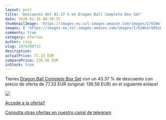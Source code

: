 ```yaml
---
layout: post
title: 'Descuento del 43.37 % en Dragon Ball Complete Box Set'
date: 2020-01-16 08:39:52
thumbnailImage: 'https://images-eu.ssl-images-amazon.com/images/I/61Wo1rQ0SxL._SL200_.jpg'
images: [ 'https://images-eu.ssl-images-amazon.com/images/I/61Wo1rQ0SxL._SL200_.jpg' ]
comments: true
category: ofertas
author: ring
slug: 1974708713
description:
actualPrice: 77.33 EUR
comparePrice: 136.56 EUR
inStock: true
---
```


Tienes [Dragon Ball Complete Box Set](https://www.amazon.com/dp/1974708713/?tag=redken08-20) con un 43.37 % de descuento con precio de oferta de 77.33 EUR (original: 136.56 EUR) en el siguiente enlace!

[![](https://images-eu.ssl-images-amazon.com/images/I/61Wo1rQ0SxL._SL200_.jpg)](https://www.amazon.com/dp/1974708713/?tag=redken08-20)

[Accede a la oferta!!](https://www.amazon.com/dp/1974708713/?tag=redken08-20)

[Consulta otras ofertas en nuestro canal de telegram](https://t.me/s/ofertas25)
